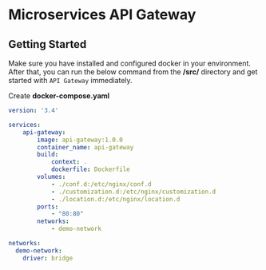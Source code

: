 # Microservices API Gateway 


## Getting Started

Make sure you have installed and configured docker in your environment. After that, you can run the below command from the **/src/** directory and get started with `API Gateway` immediately.

Create **docker-compose.yaml**

```yaml
version: '3.4'

services:
    api-gateway:
        image: api-gateway:1.0.0
        container_name: api-gateway
        build:
            context: .
            dockerfile: Dockerfile
        volumes:
            - ./conf.d:/etc/nginx/conf.d
            - ./customization.d:/etc/nginx/customization.d
            - ./location.d:/etc/nginx/location.d
        ports:
            - "80:80"
        networks:
            - demo-network

networks:
  demo-network:
    driver: bridge

```




